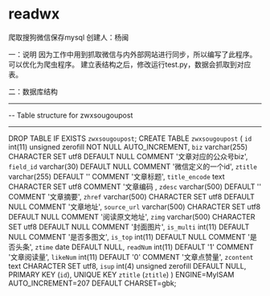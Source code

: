 # readwx
爬取搜狗微信保存mysql
创建人：杨闽

一：说明
因为工作中用到抓取微信与内外部网站进行同步，所以编写了此程序。
可以优化为爬虫程序。
建立表结构之后，修改运行test.py，数据会抓取到对应表。


二：数据库结构
-- ----------------------------
-- Table structure for zwxsougoupost
-- ----------------------------
DROP TABLE IF EXISTS `zwxsougoupost`;
CREATE TABLE `zwxsougoupost` (
  `id` int(11) unsigned zerofill NOT NULL AUTO_INCREMENT,
  `biz` varchar(255) CHARACTER SET utf8 DEFAULT NULL COMMENT '文章对应的公众号biz',
  `field_id` varchar(30) DEFAULT NULL COMMENT '微信定义的一个id',
  `ztitle` varchar(255) DEFAULT '' COMMENT '文章标题',
  `title_encode` text CHARACTER SET utf8 COMMENT '文章编码 ,
  `zdesc` varchar(500) DEFAULT '' COMMENT '文章摘要',
  `zhref` varchar(500) CHARACTER SET utf8 DEFAULT NULL COMMENT '文章地址',
  `source_url` varchar(500) CHARACTER SET utf8 DEFAULT NULL COMMENT '阅读原文地址',
  `zimg` varchar(500) CHARACTER SET utf8 DEFAULT NULL COMMENT '封面图片',
  `is_multi` int(11) DEFAULT NULL COMMENT '是否多图文',
  `is_top` int(11) DEFAULT NULL COMMENT '是否头条',
  `ztime` date DEFAULT NULL,
  `readNum` int(11) DEFAULT '1' COMMENT '文章阅读量',
  `likeNum` int(11) DEFAULT '0' COMMENT '文章点赞量',
  `zcontent` text CHARACTER SET utf8,
  `isup` int(4) unsigned zerofill DEFAULT NULL,
  PRIMARY KEY (`id`),
  UNIQUE KEY `ztitle` (`ztitle`)
) ENGINE=MyISAM AUTO_INCREMENT=207 DEFAULT CHARSET=gbk;
